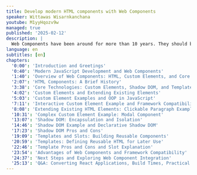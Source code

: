 ```yaml
---
title: Develop modern HTML components with Web Components
speaker: Wittawas Wisarnkanchana
youtube: M1yyHqozv9w
managed: true
published: '2025-02-12'
description: |
  Web Components have been around for more than 10 years. They should be one of the concepts we teach to young developers, but somehow, with the rise of promising JavaScript frameworks like Next.js, Nuxt.js, and various others, developing modern frontend applications with Web Components is still not widely known. In this talk, I want to show how we can develop modern JavaScript components with only native APIs that most browsers support. How they can be used with or inside most JavaScript frameworks without problems.
language: en
subtitles: [en]
chapters:
  '0:00': 'Introduction and Greetings'
  '0:40': 'Modern JavaScript Development and Web Components'
  '1:40': 'Overview of Web Components: HTML, Custom Elements, and Core Tech'
  '2:07': 'HTML Components: A Brief History'
  '3:38': 'Core Technologies: Custom Elements, Shadow DOM, and Templates/Slots'
  '4:02': 'Custom Elements and Extending Existing Elements'
  '5:03': 'Custom Element Examples and OOP in JavaScript'
  '7:11': 'Interactive Custom Element Example and Framework Compatibility'
  '8:08': 'Extending Existing HTML Elements: Clickable Paragraph Example'
  '10:31': 'Complex Custom Element Example: Modal Component'
  '13:07': 'Shadow DOM: Encapsulation and Isolation'
  '14:46': 'Shadow DOM Example and Declarative Shadow DOM'
  '17:23': 'Shadow DOM Pros and Cons'
  '19:09': 'Templates and Slots: Building Reusable Components'
  '20:59': 'Templates: Defining Reusable HTML for Later Use'
  '22:46': 'Template Pros and Cons and Slot Explanation'
  '23:54': 'Advantages of Web Components and Framework Compatibility'
  '24:37': 'Next Steps and Exploring Web Component Integration'
  '25:13': 'Q&A: Converting React Applications, Build Times, Practical Examples, and State Management'
---
```

